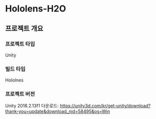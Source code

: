# Hololens-H2O

## 프로젝트 개요
### 프로젝트 타입
Unity
### 빌드 타입
Hololnes
### 프로젝트 버전
Unity 2018.2.13f1
다운로드: https://unity3d.com/kr/get-unity/download?thank-you=update&download_nid=58495&os=Win

